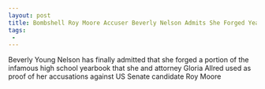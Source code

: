 ```yaml
---
layout: post
title: Bombshell Roy Moore Accuser Beverly Nelson Admits She Forged Yearbook
tags:
 -
---
```

Beverly Young Nelson has finally admitted that she forged a portion of the infamous high school yearbook that she and attorney Gloria Allred used as proof of her accusations against US Senate candidate Roy Moore
